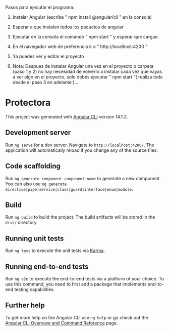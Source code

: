 Pasos para ejecutar el programa:

1. Instalar Angular (escribe " npm install @angular/cli " en la consola)
2. Esperar a que instalen todos los paquetes de angular
3. Ejecutar en la consola el comando " npm start " y esperar que cargue.
4. En el navegador web de preferencia ir a " http://localhost:4200 "
5. Ya puedes ver y editar el proyecto

6. Nota: Despues de instalar Angular una vez en el proyecto o carpeta (paso 1 y 2) no hay necesidad de volverlo a instalar cada vez que vayas a ver algo en el proyecto, solo debes ejecutar " npm start "( realiza todo desde el paso 3 en adelante )...


# Protectora

This project was generated with [Angular CLI](https://github.com/angular/angular-cli) version 14.1.2.

## Development server

Run `ng serve` for a dev server. Navigate to `http://localhost:4200/`. The application will automatically reload if you change any of the source files.

## Code scaffolding

Run `ng generate component component-name` to generate a new component. You can also use `ng generate directive|pipe|service|class|guard|interface|enum|module`.

## Build

Run `ng build` to build the project. The build artifacts will be stored in the `dist/` directory.

## Running unit tests

Run `ng test` to execute the unit tests via [Karma](https://karma-runner.github.io).

## Running end-to-end tests

Run `ng e2e` to execute the end-to-end tests via a platform of your choice. To use this command, you need to first add a package that implements end-to-end testing capabilities.

## Further help

To get more help on the Angular CLI use `ng help` or go check out the [Angular CLI Overview and Command Reference](https://angular.io/cli) page.
